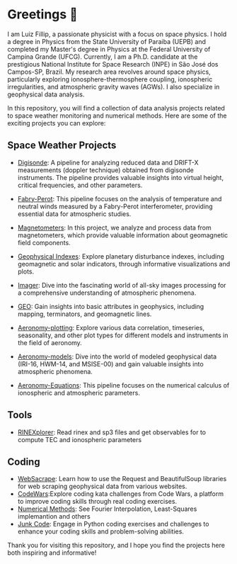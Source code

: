 
# Greetings :ghost:

I am Luiz Fillip, a passionate physicist with a focus on space physics. I hold a degree in Physics from the State University of Paraiba (UEPB) and completed my Master's degree in Physics at the Federal University of Campina Grande (UFCG). Currently, I am a Ph.D. candidate at the prestigious National Institute for Space Research (INPE) in São José dos Campos-SP, Brazil. My research area revolves around space physics, particularly exploring ionosphere-thermosphere coupling, ionospheric irregularities, and atmospheric gravity waves (AGWs). I also specialize in geophysical data analysis.

In this repository, you will find a collection of data analysis projects related to space weather monitoring and numerical methods. Here are some of the exciting projects you can explore:

## Space Weather Projects

- [Digisonde](https://github.com/LuizFillip/Digisonde): A pipeline for analyzing reduced data and DRIFT-X measurements (doppler technique) obtained from digisonde instruments. The pipeline provides valuable insights into virtual height, critical frequencies, and other parameters.

- [Fabry-Perot](https://github.com/LuizFillip/Fabry-Perot): This pipeline focuses on the analysis of temperature and neutral winds measured by a Fabry-Perot interferometer, providing essential data for atmospheric studies.

- [Magnetometers](https://github.com/LuizFillip/Magnetometers): In this project, we analyze and process data from magnetometers, which provide valuable information about geomagnetic field components.

- [Geophysical Indexes](https://github.com/LuizFillip/PlanetaryIndices): Explore planetary disturbance indexes, including geomagnetic and solar indicators, through informative visualizations and plots.

- [Imager](https://github.com/LuizFillip/Imager): Dive into the fascinating world of all-sky images processing for a comprehensive understanding of atmospheric phenomena.

- [GEO](https://github.com/LuizFillip/GEO): Gain insights into basic attributes in geophysics, including mapping, terminators, and geomagnetic lines.

- [Aeronomy-plotting](https://github.com/LuizFillip/Aeronomy-plots): Explore various data correlation, timeseries, seasonality, and other plot types for different models and instruments in the field of aeronomy.

- [Aeronomy-models](https://github.com/LuizFillip/Aeronomy-models): Dive into the world of modeled geophysical data (IRI-16, HWM-14, and MSISE-00) and gain valuable insights into atmospheric phenomena.

- [Aeronomy-Equations](https://github.com/LuizFillip/Ionosphere):  This pipeline focuses on the numerical calculus of ionospheric and atmospheric parameters.

## Tools

- [RINEXplorer](https://github.com/LuizFillip/RINEXplorer): Read rinex and sp3 files and get observables for to compute TEC and ionospheric parameters

## Coding 
 - [WebSacrape](https://github.com/LuizFillip/Webscrape): Learn how to use the Request and BeautifulSoup libraries for web scraping geophysical data from various websites.
 - [CodeWars](https://github.com/LuizFillip/CodeWars):Explore coding kata challenges from Code Wars, a platform to improve coding skills through real coding exercises.
 - [Numerical Methods](https://github.com/LuizFillip/NumericalMethods): See  Fourier Interpolation, Least-Squares implemantion and others
 - [Junk Code](https://github.com/LuizFillip/JunkCode): Engage in Python coding exercises and challenges to enhance your coding skills and problem-solving abilities.

Thank you for visiting this repository, and I hope you find the projects here both inspiring and informative!



